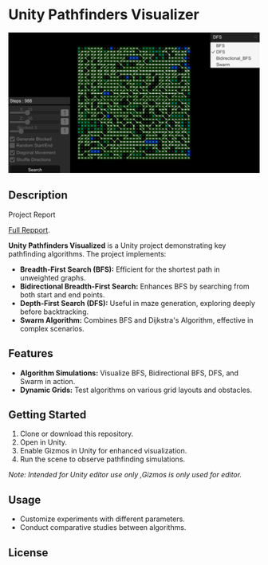 # Unity Pathfinders Visualizer
![BFS Example](https://github.com/Silent0Wings/Unity-Pathfinders-Visualized/blob/main/ScreenShot/BFS%20(7).png)
## Description
Project Report 

[Full Repport](https://github.com/Silent0Wings/Unity-Pathfinders-Visualizer/blob/9f772b44865a08bb183b02f37a3931a7dd0994ec/Github.pdf).

**Unity Pathfinders Visualized** is a Unity project demonstrating key pathfinding algorithms. The project implements:
- **Breadth-First Search (BFS):** Efficient for the shortest path in unweighted graphs.
- **Bidirectional Breadth-First Search:** Enhances BFS by searching from both start and end points.
- **Depth-First Search (DFS):** Useful in maze generation, exploring deeply before backtracking.
- **Swarm Algorithm:** Combines BFS and Dijkstra's Algorithm, effective in complex scenarios.

## Features
- **Algorithm Simulations:** Visualize BFS, Bidirectional BFS, DFS, and Swarm in action.
- **Dynamic Grids:** Test algorithms on various grid layouts and obstacles.

## Getting Started
1. Clone or download this repository.
2. Open in Unity.
3. Enable Gizmos in Unity for enhanced visualization.
4. Run the scene to observe pathfinding simulations.

*Note: Intended for Unity editor use only ,Gizmos is only used for editor.*

## Usage
- Customize experiments with different parameters.
- Conduct comparative studies between algorithms.

## License

